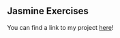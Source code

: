 ## Jasmine Exercises
You can find a link to my project [here](https://sellerscrisp.github.io/jasmine-exercises/)!

